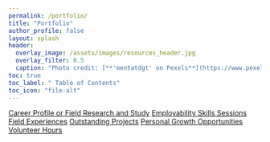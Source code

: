 ```yaml
---
permalink: /portfolio/
title: "Portfolio"
author_profile: false
layout: splash
header:
  overlay_image: /assets/images/resources_header.jpg 
  overlay_filter: 0.5
  caption: "Photo credit: [**'mentatdgt' on Pexels**](https://www.pexels.com/photo/white-wooden-bookshelves-1319855/)"
toc: true
toc_label: " Table of Contents"
toc_icon: "file-alt"
---
```

<a href="/portfolio/career-profile-or-field-research-and-study" class="btn btn--inverse btn--x-large">Career Profile or Field Research and Study</a>
<a href="/portfolio/employability-skills-sessions" class="btn btn--inverse btn--x-large">Employability Skills Sessions</a>
<a href="/portfolio/field-experiences" class="btn btn--inverse btn--x-large">Field Experiences</a>
<a href="/portfolio/outstanding-projects" class="btn btn--inverse btn--x-large">Outstanding Projects</a>
<a href="/portfolio/personal-growth-opportunities" class="btn btn--inverse btn--x-large">Personal Growth Opportunities</a>
<a href="/portfolio/volunteer-hours" class="btn btn--inverse btn--x-large">Volunteer Hours</a>